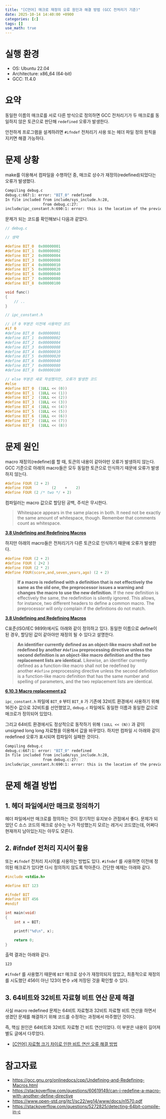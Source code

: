 ```yaml
---
title: "[C언어] 매크로 재정의 오류 원인과 해결 방법 (GCC 전처리기 기준)"
date: 2025-10-14 14:40:00 +0900
categories: [c]
tags: []
use_math: true
---
```


# 실행 환경

- OS: Ubuntu 22.04
- Architecture: x86_64 (64-bit)
- GCC: 11.4.0

# 요약

동일한 이름의 매크로를 서로 다른 방식으로 정의하면 GCC 전처리기가 두 매크로를 동일하지 않은 토큰으로 판단해 `redefined` 오류가 발생한다.

안전하게 프로그램을 설계하려면 `#ifndef` 전처리기 사용 또는 헤더 파일 정의 원칙을 지키면 해결 가능하다.

# 문제 상황

make를 이용해서 컴파일을 수행하던 중, 매크로 상수가 재정의(redefined)되었다는 오류가 발생했다.

```bash
Compiling debug.c
debug.c:667:1: error: "BIT_0" redefined
In file included from include/sys_include.h:28,
                 from debug.c:27:
include/ipc_constant.h:690:1: error: this is the location of the previous definition
```

문제가 되는 코드를 확인해보니 다음과 같았다.

```c
// debug.c

// 생략

#define BIT_0  0x00000001
#define BIT_1  0x00000002
#define BIT_2  0x00000004
#define BIT_3  0x00000008
#define BIT_4  0x00000010
#define BIT_5  0x00000020
#define BIT_6  0x00000040
#define BIT_7  0x00000080
#define BIT_8  0x00000100

void func()
{
	// ..
}
```

```c
// ipc_constant.h

// if 0 부분은 이전에 사용하던 코드
#if 0
#define BIT_0  0x00000001
#define BIT_1  0x00000002
#define BIT_2  0x00000004
#define BIT_3  0x00000008
#define BIT_4  0x00000010
#define BIT_5  0x00000020
#define BIT_6  0x00000040
#define BIT_7  0x00000080
#define BIT_8  0x00000100

// else 부분은 새로 작성했지만, 오류가 발생한 코드
#else
#define BIT_0  (1ULL << (0))
#define BIT_1  (1ULL << (1))
#define BIT_2  (1ULL << (2))
#define BIT_3  (1ULL << (3))
#define BIT_4  (1ULL << (4))
#define BIT_5  (1ULL << (5))
#define BIT_6  (1ULL << (6))
#define BIT_7  (1ULL << (7))
#define BIT_8  (1ULL << (8))
```

# 문제 원인

macro 재정의(redefine)를 할 때, 토큰의 내용이 같아야만 오류가 발생하지 않는다. GCC 기준으로 아래의 macro들은 모두 동일한 토큰으로 인식하기 때문에 오류가 발생하지 않는다.

```c
#define FOUR (2 + 2)
#define FOUR         (2    +    2)
#define FOUR (2 /* two */ + 2)
```

컴파일러는 macro 값으로 할당된 공백, 주석은 무시한다.

> Whitespace appears in the same places in both. It need not be exactly the same amount of whitespace, though. Remember that comments count as whitespace.

[**3.8 Undefining and Redefining Macros**](https://gcc.gnu.org/onlinedocs/cpp/Undefining-and-Redefining-Macros.html)
>

하지만 아래의 macro들은 전처리기가 다른 토큰으로 인식하기 때문에 오류가 발생한다.

```c
#define FOUR (2 + 2)
#define FOUR ( 2+2 )
#define FOUR (2 * 2)
#define FOUR(score,and,seven,years,ago) (2 + 2)
```

> **If a macro is redefined with a definition that is not effectively the same as the old one, the preprocessor issues a warning and changes the macro to use the new definition.** If the new definition is effectively the same, the redefinition is silently ignored. This allows, for instance, two different headers to define a common macro. The preprocessor will only complain if the definitions do not match.

[**3.8 Undefining and Redefining Macros**](https://gcc.gnu.org/onlinedocs/cpp/Undefining-and-Redefining-Macros.html)
>

C표준(ISO/IEC 9899)에서도 아래와 같이 정의하고 있다. 동일한 이름으로 define이 된 경우, 할당된 값이 같아야만 재정의 될 수 있다고 설명한다.

> **An identifier currently defined as an object-like macro shall not be redefined by another `#define` preprocessing directive unless the second definition is an object-like macro definition and the two replacement lists are identical.** Likewise, an identifier currently defined as a function-like macro shall not be redefined by another `#define` preprocessing directive unless the second definition is a function-like macro definition that has the same number and spelling of parameters, and the two replacement lists are identical.

[**6.10.3 Macro replacement p2**](https://www.open-std.org/jtc1/sc22/wg14/www/docs/n1570.pdf)
>

`ipc_constant.h` 파일에 `BIT_0` 부터 `BIT_8` 가 기존에 32비트 환경에서 사용하기 위해 16진수 값으로 32비트를 선언했었고, `debug.c` 파일에도 동일한 이름과 동일한 값으로 매크로가 정의되어 있었다.

그리고 64비트 환경에서도 정상적으로 동작하기 위해 `(1ULL << (N))` 과 같이 unsigned long long 자료형을 이용해서 값을 바꾸었다. 하지만 컴파일 시 아래와 같이 redefined 오류가 표시되며 컴파일이 실패한 것이다.

```bash
Compiling debug.c
debug.c:667:1: error: "BIT_0" redefined
In file included from include/sys_include.h:28,
                 from debug.c:27:
include/ipc_constant.h:690:1: error: this is the location of the previous definition
```

# 문제 해결 방법

## 1. 헤더 파일에서만 매크로 정의하기

헤더 파일에서만 매크로를 정의하는 것이 장기적인 유지보수 관점에서 좋다. 문제가 되었던 C 소스 코드의 매크로 상수는 누가 작성했는지 모르는 레거시 코드였는데, 어쩌다 현재까지 남아있는지는 아무도 모른다.

## 2. #ifndef 전처리 지시어 활용

또는 `#ifndef` 전처리 지시어를 사용하는 방법도 있다. `#ifndef` 를 사용하면 이전에 정의된 매크로가 있다면 다시 정의하지 않도록 막아준다. 간단한 예제는 아래와 같다.

```c
#include <stdio.h>

#define BIT 123

#ifndef BIT
#define BIT 456
#endif

int main(void)
{
    int x = BIT;

    printf("%d\n", x);

    return 0;
}
```

출력 결과는 아래와 같다.

```bash
123
```

`#ifndef` 를 사용했기 때문에 `BIT` 매크로 상수가 재정의되지 않았고, 최종적으로 재정의를 시도했던 456이 아닌 123이 변수 `x`에 저장된 것을 확인할 수 있다.

## 3. 64비트와 32비트 자료형 비트 연산 문제 해결

사실 macro redefined 문제는 64비트 자료형과 32비트 자료형 비트 연산을 하면서 생겼던 문제를 해결하기 위해 코드를 수정하는 과정에서 마주했던 것이다.

즉, 핵심 원인은 64비트와 32비트 자료형 간 비트 연산이었다. 이 부분은 내용이 길어져 별도 글에서 다루었다.

- [[C언어] 자료형 크기 차이로 인한 비트 연산 오류 해결 방법](https://han-joon-hyeok.github.io/posts/c-bitwise-operation-between-different-integer-sizes/)

# 참고자료

- https://gcc.gnu.org/onlinedocs/cpp/Undefining-and-Redefining-Macros.html
- https://stackoverflow.com/questions/60619149/can-i-redefine-a-macro-with-another-define-directive
- https://www.open-std.org/jtc1/sc22/wg14/www/docs/n1570.pdf
- https://stackoverflow.com/questions/5272825/detecting-64bit-compile-in-c